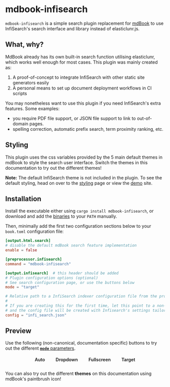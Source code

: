 # mdbook-infisearch

`mdbook-infisearch` is a simple search plugin replacement for [mdBook](https://github.com/rust-lang/mdBook) to use InfiSearch's search interface and library instead of elasticlunr.js.

## What, why?

MdBook already has its own built-in search function utilising elasticlunr, which works well enough for most cases. This plugin was mainly created as:
1. A proof-of-concept to integrate InfiSearch with other static site generators easily
2. A personal means to set up document deployment workflows in CI scripts

You may nonetheless want to use this plugin if you need InfiSearch's extra features. Some examples:
- you require PDF file support, or JSON file support to link to out-of-domain pages.
- spelling correction, automatic prefix search, term proximity ranking, etc.

## Styling

This plugin uses the css variables provided by the 5 main default themes in mdBook to style the search user interface. Switch the themes in this documentation to try out the different themes!

**Note:** The default InfiSearch theme is not included in the plugin. To see the default styling, head on over to the [styling](./search_configuration_styling.md) page or view the [demo](https://infi-search.com) site.

## Installation

Install the executable either using `cargo install mdbook-infisearch`, or download and add the [binaries](https://github.com/ang-zeyu/infisearch/releases) to your `PATH` manually.

Then, minimally add the first two configuration sections below to your `book.toml` configuration file:

```toml
[output.html.search]
# disable the default mdBook search feature implementation
enable = false

[preprocessor.infisearch]
command = "mdbook-infisearch"

[output.infisearch]  # this header should be added
# Plugin configuration options (optional)
# See search configuration page, or use the buttons below
mode = "target"

# Relative path to a InfiSearch indexer configuration file from the project directory.
#
# If you are creating this for the first time, let this point to a non-existent file
# and the config file will be created with Infisearch's settings tailored for mdBook.
config = "infi_search.json"
```

## Preview

Use the following (non-canonical, documentation specific) buttons to try out the different [**`mode`** parameters](search_configuration.md#ui-mode).

<style>
    .demo-btn {
        padding: 5px 9px;
        margin: 0 8px 8px 8px;
        border: 2px solid var(--sidebar-bg) !important;
        border-radius: 10px;
        transition: all 0.15s linear;
        color: var(--fg) !important;
        text-decoration: none !important;
        font-weight: 600 !important;
    }

    .demo-btn:hover {
        color: var(--sidebar-fg) !important;
        background: var(--sidebar-bg) !important;
    }

    .demo-btn:active {
        color: var(--sidebar-active) !important;
    }
</style>

<div style="display: flex; justify-content: center; flex-wrap: wrap;">
    <a class="demo-btn" href="?mode=auto">Auto</a>
    <a class="demo-btn" href="?mode=dropdown">Dropdown</a>
    <a class="demo-btn" href="?mode=fullscreen">Fullscreen</a>
    <a class="demo-btn" href="?mode=target">Target</a>
</div>

You can also try out the different **themes** on this documentation using mdBook's paintbrush icon!
